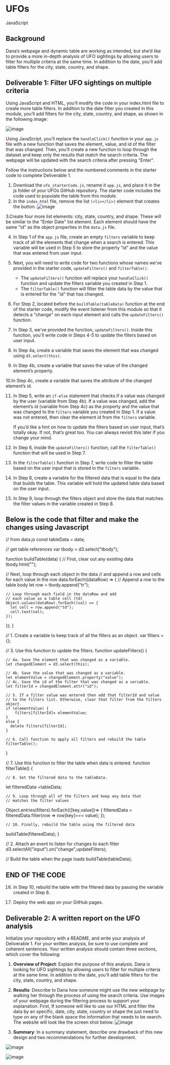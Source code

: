 # UFOs
JavaScript
## Background
Dana’s webpage and dynamic table are working as intended, but she’d like to provide a more in-depth analysis of UFO sightings by allowing users to filter for multiple criteria at the same time. In addition to the date, you’ll add table filters for the city, state, country, and shape.
## Deliverable 1: Filter UFO sightings on multiple criteria
Using JavaScript and HTML, you’ll modify the code in your index.html file to create more table filters. In addition to the date filter you created in this module, you’ll add filters for the city, state, country, and shape, as shown in the following image:

![image](https://user-images.githubusercontent.com/112348240/208986075-ca34daab-0009-430d-b455-e9d3835e05a5.png)

Using JavaScript, you’ll replace the `handleClick()` function in your `app.js` file with a new function that saves the element, value, and id of the filter that was changed. Then, you’ll create a new function to loop through the dataset and keep only the results that match the search criteria. The webpage will be updated with the search criteria after pressing "Enter".

Follow the instructions below and the numbered comments in the starter code to complete Deliverable 1.

1. Download the `ufo_starterCode.js`, rename it `app.js`, and place it in the js folder of your UFOs GitHub repository. The starter code includes the code used to populate the table from this module.
2. In the `index.html` file, remove the list `(<li></li>)` element that creates the button.
![image](https://user-images.githubusercontent.com/112348240/208989148-a0a21427-0e37-4d98-baf6-f1f0bbe87761.png)


3.Create four more list elements: city, state, country, and shape. These will be similar to the "Enter Date" list element. Each element should have the same "id" as the object properties in the `data.js` file.

4. In Step 1 of the `app.js` file, create an empty `filters` variable to keep track of all the elements that change when a search is entered. This variable will be used in Step 5 to store the property “id” and the value that was entered from user input.

5. Next, you will need to write code for two functions whose names we’ve provided in the starter code, `updateFilters()` and `filterTable()`.
    - The `updateFilters()` function will replace your `handleClick()` function and update the filters variable you created in Step 1.
    - The `filterTable()` function will filter the table data by the value that is entered for the "id" that has changed.
6. For Step 2, located before the `buildTable(tableData)` function at the end of the starter code, modify the event listener from this module so that it detects a "change" on each input element and calls the `updateFilters()` function.

7. In Step 3, we’ve provided the function, `updateFilters()`. Inside this function, you’ll write code in Steps 4-5 to update the filters based on user input.

8. In Step 4a, create a variable that saves the element that was changed using `d3.select(this)`.

9. In Step 4b, create a variable that saves the value of the changed element’s property.

10.In Step 4c, create a variable that saves the attribute of the changed element’s id.

11. In Step 5, write an `if-else` statement that checks if a value was changed by the user (variable from Step 4b). If a value was changed, add the element’s id (variable from Step 4c) as the property and the value that was changed to the `filters` variable you created in Step 1. If a value was not entered, then clear the element id from the `filters` variable.

    If you’d like a hint on how to update the filters based on user input, that’s totally okay. If not, that’s great too. You can always revisit this later if you change your mind.

12. In Step 6, inside the `updateFilters()` function, call the `filterTable()` function that will be used in Step 7.

13. In the `filterTable()` function in Step 7, write code to filter the table based on the user input that is stored in the `filters` variable.

14. In Step 8, create a variable for the filtered data that is equal to the data that builds the table. This variable will hold the updated table data based on the user input.

15. In Step 9, loop through the filters object and store the data that matches the filter values in the variable created in Step 8.

## **Below is the code that filter and make the changes using Javascript**

// from data.js
const tableData = data;

// get table references
var tbody = d3.select("tbody");

function buildTable(data) {
  // First, clear out any existing data
  tbody.html("");

  // Next, loop through each object in the data
  // and append a row and cells for each value in the row
  data.forEach((dataRow) => {
    // Append a row to the table body
    let row = tbody.append("tr");

    // Loop through each field in the dataRow and add
    // each value as a table cell (td)
    Object.values(dataRow).forEach((val) => {
      let cell = row.append("td");
      cell.text(val);
    });
  });
}

// 1. Create a variable to keep track of all the filters as an object.
var filters = {};

// 3. Use this function to update the filters. 
function updateFilters() {

    // 4a. Save the element that was changed as a variable.
    let changedElement = d3.select(this);

    // 4b. Save the value that was changed as a variable.
    let elementValue = changedElement.property("value");
    // 4c. Save the id of the filter that was changed as a variable.
    let filterId = changedElement.attr("id");
  
    // 5. If a filter value was entered then add that filterId and value
    // to the filters list. Otherwise, clear that filter from the filters object.
    if (elementValue) {
        filters[filterId]= elementValue;
    }
    else {
      delete filters[filterId];
    }
   
    // 6. Call function to apply all filters and rebuild the table
    filterTable();
  
  }
  
  // 7. Use this function to filter the table when data is entered.
  function filterTable() {
  
    // 8. Set the filtered data to the tableData.
  let filteredData =tableData;
      
    // 9. Loop through all of the filters and keep any data that
    // matches the filter values
  Object.entries(filters).forEach(([key,value])=> {
    filteredData = filteredData.filter(row => row[key]=== value);
  });
  
    // 10. Finally, rebuild the table using the filtered data
  buildTable(filteredData);
  }
  
  // 2. Attach an event to listen for changes to each filter
  d3.selectAll("input").on("change",updateFilters);
  
  
  // Build the table when the page loads
  buildTable(tableData);
  
## **END OF THE CODE**
 
16. In Step 10, rebuild the table with the filtered data by passing the variable created in Step 8.

17. Deploy the web app on your GitHub pages.

## Deliverable 2: A written report on the UFO analysis 
Initialize your repository with a README, and write your analysis of Deliverable 1. For your written analysis, be sure to use complete and coherent sentences. Your written analysis should contain three sections, which cover the following:

1. **Overview of Project**: Explain the purpose of this analysis.
    Dana is looking for UFO sightings by allowing users to filter for multiple criteria at the same time. In addition to the date, you’ll add table filters for the city, state, country, and shape.
2. **Results**: Describe to Dana how someone might use the new webpage by walking her through the process of using the search criteria. Use images of your webpage during the filtering process to support your explanation.
    First, If someone will like to use our HTML and filter the data by an specific, date, city, state, country or shape the just need to type on any of the blank space the information that needs to be search.
    The website will look like the screen shot below:
![image](https://user-images.githubusercontent.com/112348240/208985172-d0026e9e-9ab0-4910-9ee1-03f3d6196a00.png)

3. **Summary**: In a summary statement, describe one drawback of this new design and two recommendations for further development.




![image](https://user-images.githubusercontent.com/112348240/208985301-4e256f79-fb2d-4af9-a616-2f8d5f942042.png)

![image](https://user-images.githubusercontent.com/112348240/208985422-1b70dabf-c8ed-4bbd-96dd-9346b4b77adb.png)

